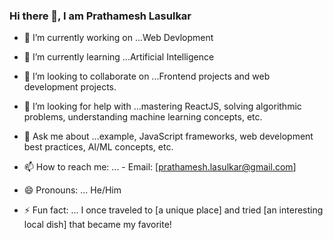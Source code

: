 ### Hi there 👋, I am Prathamesh Lasulkar  


- 🔭 I’m currently working on ...Web Devlopment
  
- 🌱 I’m currently learning ...Artificial Intelligence
  
- 👯 I’m looking to collaborate on ...Frontend projects and web development projects.
  
- 🤔 I’m looking for help with ...mastering ReactJS, solving algorithmic problems, understanding machine learning concepts, etc.
  
- 💬 Ask me about ...example, JavaScript frameworks, web development best practices, AI/ML concepts, etc.
  
- 📫 How to reach me:  ...  - Email: [prathamesh.lasulkar@gmail.com]
  
- 😄 Pronouns: ... He/Him
  
- ⚡ Fun fact: ... I once traveled to [a unique place] and tried [an interesting local dish] that became my favorite!


  

